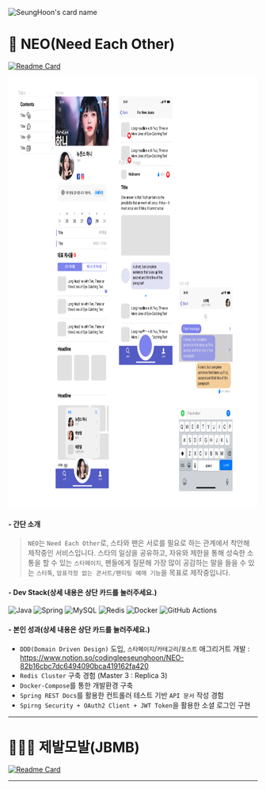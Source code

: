 ![SeungHoon's card name](https://cardivo.vercel.app/api?name=SeungHoon%20LEE&description='개발'이라는%20도구를%20사용해%20세상을%20바꾸는%20사람&image=https://avatars.githubusercontent.com/u/33148052?v=4&site=https://github.com/CodingLeeSeungHoon&backgroundColor=%23ecf0f1&github=CodingLeeSeungHoon&linkedin=free_minkya&pattern=floatingCogs&colorPattern=%23eaeaea)


# 💜 NEO(Need Each Other)


[![Readme Card](https://github-readme-stats.vercel.app/api/pin/?username=CodingLeeSeungHoon&repo=NEO_Backend)](https://github.com/CodingLeeSeungHoon/NEO_Backend)
<p align="center"><img src="neo_ui_example.png" height="870px" width="900px"></p>

#### - 간단 소개
> `NEO`는 `Need Each Other`로, 스타와 팬은 서로를 필요로 하는 관계에서 착안해 제작중인 서비스입니다. 스타의 일상을 공유하고, 자유와 제한을 통해 성숙한 소통을 할 수 있는 `스타페이지`, 팬들에게 질문해 가장 많이 공감하는 말을 들을 수 있는 `스타톡`, `암표걱정 없는 콘서트/팬미팅 예매 기능`을 목표로 제작중입니다.

#### - Dev Stack(상세 내용은 상단 카드를 눌러주세요.)
![Java](https://img.shields.io/badge/java-%23ED8B00.svg?style=for-the-badge&logo=openjdk&logoColor=white)
![Spring](https://img.shields.io/badge/spring-%236DB33F.svg?style=for-the-badge&logo=spring&logoColor=white)
![MySQL](https://img.shields.io/badge/mysql-4479A1.svg?style=for-the-badge&logo=mysql&logoColor=white)
![Redis](https://img.shields.io/badge/redis-%23DD0031.svg?style=for-the-badge&logo=redis&logoColor=white)
![Docker](https://img.shields.io/badge/docker-%230db7ed.svg?style=for-the-badge&logo=docker&logoColor=white)
![GitHub Actions](https://img.shields.io/badge/github%20actions-%232671E5.svg?style=for-the-badge&logo=githubactions&logoColor=white)

#### - 본인 성과(상세 내용은 상단 카드를 눌러주세요.)
- `DDD(Domain Driven Design)` 도입, `스타페이지`/`카테고리`/`포스트` 애그리거트 개발 : https://www.notion.so/codingleeseunghoon/NEO-82b16cbc7dc6494090bca419162fa420
- `Redis Cluster` 구축 경험 (Master 3 : Replica 3)
- `Docker-Compose`를 통한 개발환경 구축
- `Spring REST Docs`를 활용한 컨트롤러 테스트 기반 `API 문서` 작성 경험
- `Spirng Security + OAuth2 Client + JWT Token`을 활용한 소셜 로그인 구현


---
# 🧑🏻‍💻 제발모발(JBMB)
[![Readme Card](https://github-readme-stats.vercel.app/api/pin/?username=CodingLeeSeungHoon&repo=HairLossDetection)](https://github.com/CodingLeeSeungHoon/HairLossDetection)

---

